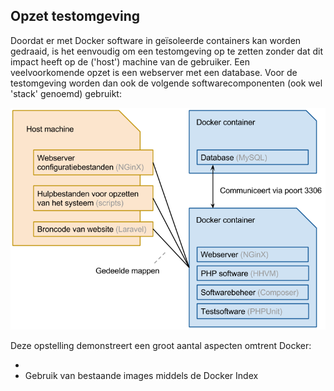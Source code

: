## Opzet testomgeving

Doordat er met Docker software in geïsoleerde containers kan worden gedraaid, is het eenvoudig om een testomgeving op te zetten zonder dat dit impact heeft op de ('host') machine van de gebruiker. Een veelvoorkomende opzet is een webserver met een database. Voor de testomgeving worden dan ook de volgende softwarecomponenten (ook wel 'stack' genoemd) gebruikt:

![Stack](../../assets/testconfiguratie-stack.png)

Deze opstelling demonstreert een groot aantal aspecten omtrent Docker:

- 
- Gebruik van bestaande images middels de Docker Index